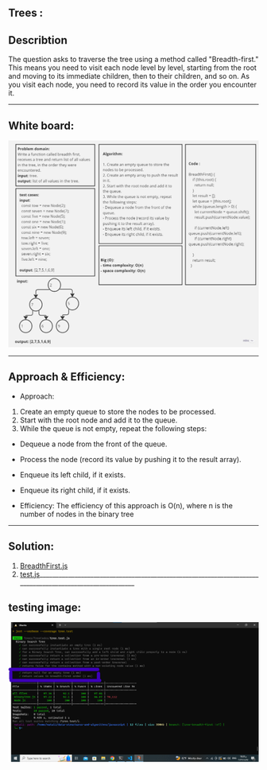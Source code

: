 ## Trees :

## Describtion
The question asks to traverse the tree using a method called "Breadth-first." This means you need to visit each node level by level, starting from the root and moving to its immediate children, then to their children, and so on. As you visit each node, you need to record its value in the order you encounter it.
___________________________________________________________________________________________________________
## White board:
![whit board](./wihtBoard.jpg)
___________________________________________________________________________________________________________
## Approach & Efficiency:
- Approach:
1. Create an empty queue to store the nodes to be processed.
2. Start with the root node and add it to the queue.
3. While the queue is not empty, repeat the following steps:
- Dequeue a node from the front of the queue.
- Process the node (record its value by pushing it to the result array).
- Enqueue its left child, if it exists.
- Enqueue its right child, if it exists.

- Efficiency:
The efficiency of this approach is O(n), where n is the number of nodes in the binary tree
_________________________________________________________________________________________________________
## Solution:
1. [BreadthFirst.js](./BreadthFirst.js)
2. [test.js](../TreeCodes/tree.test.js)_________________________________________________________________________________________________________
## testing image:
![tests](./test.png)

